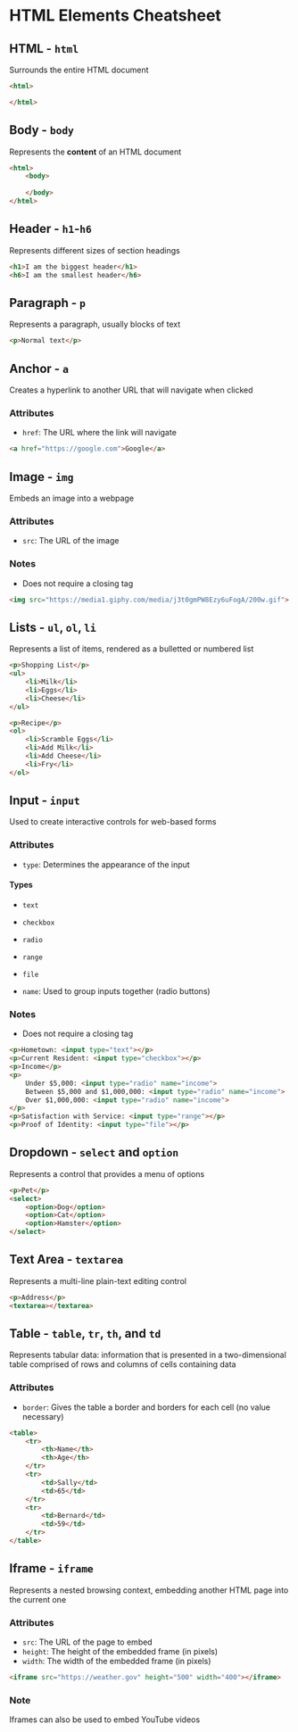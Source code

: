 # HTML Elements Cheatsheet
## HTML - `html`
Surrounds the entire HTML document

```html
<html>

</html>
```

## Body - `body`
Represents the **content** of an HTML document

```html
<html>
    <body>
    
    </body>
</html>
```

## Header - `h1`-`h6`
Represents different sizes of section headings

```html
<h1>I am the biggest header</h1>
<h6>I am the smallest header</h6>
```

## Paragraph - `p`
Represents a paragraph, usually blocks of text

```html
<p>Normal text</p>
```

## Anchor - `a`
Creates a hyperlink to another URL that will navigate when clicked

### Attributes
- `href`: The URL where the link will navigate

```html
<a href="https://google.com">Google</a>
```

## Image - `img`
Embeds an image into a webpage

### Attributes
- `src`: The URL of the image

### Notes
- Does not require a closing tag

```html
<img src="https://media1.giphy.com/media/j3t0gmPW8Ezy6uFogA/200w.gif">
```

## Lists - `ul`, `ol`, `li`
Represents a list of items, rendered as a bulletted or numbered list

```html
<p>Shopping List</p>
<ul>
    <li>Milk</li>
    <li>Eggs</li>
    <li>Cheese</li>
</ul>

<p>Recipe</p>
<ol>
    <li>Scramble Eggs</li>
    <li>Add Milk</li>
    <li>Add Cheese</li>
    <li>Fry</li>
</ol>
```

## Input - `input`
Used to create interactive controls for web-based forms

### Attributes
- `type`: Determines the appearance of the input

#### Types
- `text`
- `checkbox`
- `radio`
- `range`
- `file`

- `name`: Used to group inputs together (radio buttons)

### Notes
- Does not require a closing tag

```html
<p>Hometown: <input type="text"></p>
<p>Current Resident: <input type="checkbox"></p>
<p>Income</p>
<p>
    Under $5,000: <input type="radio" name="income">
    Between $5,000 and $1,000,000: <input type="radio" name="income">
    Over $1,000,000: <input type="radio" name="income">
</p>
<p>Satisfaction with Service: <input type="range"></p>
<p>Proof of Identity: <input type="file"></p>
```

## Dropdown - `select` and `option`
Represents a control that provides a menu of options

```html
<p>Pet</p>
<select>
    <option>Dog</option>
    <option>Cat</option>
    <option>Hamster</option>
</select>
```

## Text Area - `textarea`
Represents a multi-line plain-text editing control

```html
<p>Address</p>
<textarea></textarea>
```

## Table - `table`, `tr`, `th`, and `td`
Represents tabular data: information that is presented in a two-dimensional table comprised of rows and columns of cells containing data

### Attributes
- `border`: Gives the table a border and borders for each cell (no value necessary)

```html
<table>
    <tr>
        <th>Name</th>
        <th>Age</th>
    </tr>
    <tr>
        <td>Sally</td>
        <td>65</td>
    </tr>
    <tr>
        <td>Bernard</td>
        <td>59</td>
    </tr>
</table>
```

## Iframe - `iframe`
Represents a nested browsing context, embedding another HTML page into the current one

### Attributes
- `src`: The URL of the page to embed
- `height`: The height of the embedded frame (in pixels)
- `width`: The width of the embedded frame (in pixels)

```html
<iframe src="https://weather.gov" height="500" width="400"></iframe>
```

### Note
Iframes can also be used to embed YouTube videos
